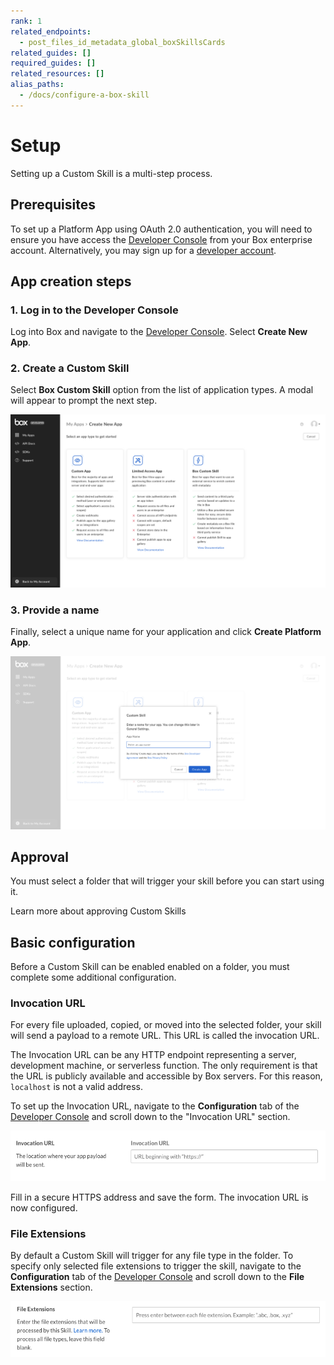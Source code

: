 ```yaml
---
rank: 1
related_endpoints:
  - post_files_id_metadata_global_boxSkillsCards
related_guides: []
required_guides: []
related_resources: []
alias_paths:
  - /docs/configure-a-box-skill
---
```


# Setup

Setting up a Custom Skill is a multi-step process.

## Prerequisites

To set up a Platform App using OAuth 2.0 authentication, you will need to ensure
you have access the [Developer Console][devconsole] from your Box enterprise 
account. Alternatively, you may sign up for a [developer account][devaccount].

## App creation steps

### 1. Log in to the Developer Console

Log into Box and navigate to the 
[Developer Console][devconsole]. Select **Create New App**.

### 2. Create a Custom Skill

Select **Box Custom Skill** option from the list of application types. A modal
will appear to prompt the next step.

<ImageFrame border>

![Application selection screen](./images/select-app-type.png)

</ImageFrame>

### 3. Provide a name

Finally, select a unique name for your application and click **Create Platform App**.

<ImageFrame border width="600" center>

![App name form](./images/skill-name.png)

</ImageFrame>

## Approval

You must select a folder that will trigger your skill before you can start using
it. 

<CTA to='g://authorization/custom-skill-approval'>
  Learn more about approving Custom Skills
</CTA>

## Basic configuration

Before a Custom Skill can be enabled enabled on a folder, you must complete
some additional configuration.

### Invocation URL

For every file uploaded, copied, or moved into the selected folder, your skill
will send a payload to a remote URL. This URL is called the invocation URL.

The Invocation URL can be any HTTP endpoint representing a server, development
machine, or serverless function. The only requirement is that the URL is 
publicly available and accessible by Box servers. For this reason, `localhost` 
is not a valid address.

To set up the Invocation URL, navigate to the **Configuration** tab of the 
[Developer Console][devconsole] and scroll down to the "Invocation URL" section.

<ImageFrame border width="600" center>

![App name form](./images/app-invocation-url.png)

</ImageFrame>

Fill in a secure HTTPS address and save the form. The invocation URL is now
configured.

### File Extensions

By default a Custom Skill will trigger for any file type in the folder. To
specify only selected file extensions to trigger the skill, navigate to the 
**Configuration** tab of the [Developer Console][devconsole] and scroll down to
the **File Extensions** section. 

<ImageFrame border width="600" center>

![App name form](./images/app-file-extensions.png)

</ImageFrame>

[devconsole]: https://app.box.com/developers/console
[devaccount]: https://account.box.com/signup/n/developer
